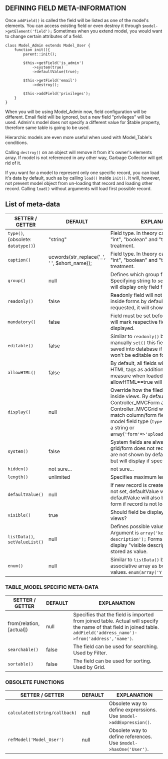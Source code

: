 DEFINING FIELD META-INFORMATION
----

Once `addField()` is called the field will be listed as one of the model's elements. You can access existing field or even destroy it through `$model->getElement('field');` Sometimes when you extend model, you would want to change certain attributes of a field.

    class Model_Admin extends Model_User {
        function init(){
            parent::init();

            $this->getField('is_admin')
                ->system(true)
                ->defaultValue(true);    
    
            $this->getField('email')
                ->destroy();

            $this->addField('privileges');
        }
    }
When you will be using Model_Admin now, field configuration will be different. Email field will be ignored, but a new field "privileges" will be used. Admin's model does not specify a different value for $table property, therefore same table is going to be used.

Hierarchic models are even more useful when used with Model_Table's conditions.

Calling `destroy()` on an object will remove it from it's owner's elements array. If model is not referenced in any other way, Garbage Collector will get rid of it.

If you want for a model to represent only one specific record, you can load it's data by default, such as by calling `load()` inside `init()`. It will, however, not prevent model object from un-loading that record and loading other record. Calling `load()` without arguments will load first possible record.

## List of meta-data
| SETTER / GETTER                | DEFAULT                                      | EXPLANATION |
|--------------------------------|----------------------------------------------|-------------|
| `type()`, (obsolete: `datatype()`) | "string"                                     |Field type. In theory can be anything, but "int", "boolean" and "text" some special treatment. |
| `caption()`                      | ucwords(str_replace('_', ' ', $short_name)); | Field type. In theory can be anything, but "int", "boolean" and "text" some special treatment. |
| `group()`                        | null                                         | Defines which group field belongs to. Specifying string to `setActualFields()`, will display only field from that group. |
|`readonly()`                      | false                                        | Readonly field will not be saved or show inside forms by default. If explicitly requested, it will show as disabled field. |
| `mandatory()`                    | false                                        | Field must be set before saving. Forms will mark respective field with asterisk, if displayed. |
| `editable()`                     | false                                        | Similar to `readonly()` but you can manually `set()` this field and it will be saved into database if changed. It still won't be editable on form. |
| `allowHTML()`                    | false                                        | By default, all fields will be stripped from HTML tags as additional security measure when loaded from Form. allowHTML==true will not strip tags. |
| `display()`                      | null                                         | Override how the filed is displayed inside views. By default Controller_MVCForm and Controller_MVCGrid will attempt to match column/form field type based on model field type (`type()`). Accepts either a string or array(`'form'=>'upload','grid'=>'text'`). |
| `system()`                       | false                                        | System fields are always loaded even if grid/form does not require them. They are not shown by default on the views, but will display if specifically requested. |
| `hidden()`                       | not sure...                                  | not sure... |
| `length()`                       | unlimited                                    | Specifies maximum length of the field. |
| `defaultValue()`                 | null                                         | If new record is created and field value is not set, defaultValue will be used. defaultValue will also be shown in the form if record is not loaded. |
| `visible()`                      | true                                         | Should field be displayed in read-only views? |
| `listData()`, `setValueList()`     | null                                         | Defines possible values of the field. Argument is `array('key'=>'visible description');` Forms and Grids will display "visible description", but "key" is stored as value. |
| `enum()`                         | null                                         | Similar to `listData()` but will use non-associative array as both keys and values. `enum(array('Y','N'));` |

### TABLE_MODEL SPECIFIC META-DATA
| SETTER / GETTER | DEFAULT | EXPLANATION |
|-----------------|---------|-------------|
| from(relation,[actual]) | null | Specifies that the field is imported from joined table. Actual will specify the name of that field in joined table. `addField('address_namo')->from('address','name')`. |
| `searchable()` | false | The field can be used for searching. Used by Filter. |
| `sortable()` | false | The field can be used for sorting. Used by Grid. |

### OBSOLETE FUNCTIONS
| SETTER / GETTER | DEFAULT | EXPLANATION |
|-----------------|---------|-------------|
| `calculated(string/callback)` | null | Obsolete way to define exprerssions. Use `$model->addExpression()`. |
| `refModel('Model_User')` | null | Obsolete way to define references. Use `$model->hasOne('User')`. |